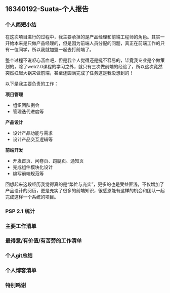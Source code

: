 ## 16340192-Suata-个人报告

### 个人简短小结

在这次项目进行的过程中，我主要承担的是产品经理和前端工程师的角色。其实一开始本来是只做产品经理的，但是因为前端人员分配的问题，真正在前端工作的只有一位同学，所以我就加盟一起去打前端了。

整个过程不说呕心沥血吧，但是我个人觉得还是挺不容易的，毕竟我专业是个做策划的，除了web2.0课程的学习之外，就只有三次做前端的经验了，所以这次竟然突然扛起大锅来做前端，甚至还圆满完成了任务这是我没想到的！

以下是我主要负责的工作：

**项目管理**

- 组织团队例会
- 管理迭代进度等

**产品设计**

- 设计产品功能与需求
- 设计产品交互逻辑等

**前端开发**

- 开发首页、问卷页、跑腿页、通知页
- 完成组件模块化设计
- 编写前端规范等

回想起来这段经历我觉得真的是“繁忙与充实”，更多的也是受益匪浅，不仅增加了产品设计的阅历，更是充实了很多的前端知识，很感恩能有这样的机会和团队一起完成这样一个系统的项目。

### PSP 2.1 统计

### 主要工作清单

### 最得意/有价值/有苦劳的工作清单

### 个人git总结

### 个人博客清单

### 特别鸣谢